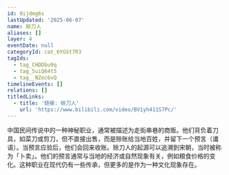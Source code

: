 ```yaml
---
id: 0ijdmg6s
lastUpdated: '2025-06-07'
name: 赊刀人
aliases: []
layer: 4
eventDate: null
categoryId: cat_6YGSt7R3
tagIds:
  - tag_CHDDbu9q
  - tag_5uiQ64t5
  - tag__NZec6vQ
timelineEvents: []
relations: []
titledLinks:
  - title: '链接: 赊刀人'
    url: 'https://www.bilibili.com/video/BV1yh411S7Pc/'
---
```

中国民间传说中的一种神秘职业，通常被描述为走街串巷的商贩。他们背负着刀具，如菜刀或剪刀，但不直接出售，而是赊账给当地百姓，并留下一个预言（谶语）。当预言应验后，他们会回来收账。赊刀人的起源可以追溯到宋朝，当时被称为「卜卖」。他们的预言通常与当地的经济或自然现象有关，例如粮食价格的变化。这种职业在现代仍有一些传承，但更多的是作为一种文化现象存在。

